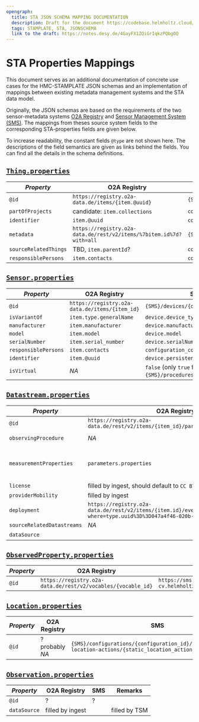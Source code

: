 ```yaml
---
opengraph:
  title: STA JSON SCHEMA MAPPING DOCUMENTATION
  description: Draft for the document https://codebase.helmholtz.cloud/stamplate/jsonschemas/documentation/mapping.md
  tags: STAMPLATE, STA, JSONSCHEMA
  link to the draft: https://notes.desy.de/4GayFX1ZQiGrIqkzPQbgOQ
---
```


# STA Properties Mappings

This document serves as an additional documentation of concrete use cases for the HMC-STAMPLATE JSON schemas and an implementation of mappings between existing metadata management systems and the STA data model.

Originally, the JSON schemas are based on the requirements of the two sensor-metadata systems [O2A Registry](https://registry.o2a-data.de/) and [Sensor Management System (SMS)](https://helmholtz.software/software/sensor-management-system). The mappings from theses source system fields to the corresponding STA-properties fields are given below.

To increase readability, the constant fields `@type` are not shown here. The descriptions of the field semantics are given as links behind the fields. You can find all the details in the schema definitions.

## [`Thing.properties`](https://codebase.helmholtz.cloud/stamplate/jsonschemas/-/blob/main/schemas/thing_properties.schema.json)

| *Property*            | O2A Registry                                                        | SMS                                                 |
|-----------------------|---------------------------------------------------------------------|-----------------------------------------------------|
| `@id`                 | `https://registry.o2a-data.de/items/{item.@uuid}`                      | `{SMS}/configurations/{configuration_id}`                                                   |
| `partOfProjects`      | candidate: `item.collections`                                                                    | `configuration.project`                             |
| `identifier`          | `item.@uuid`                                                        | `configuration.persistent_identifier`               |
| `metadata`            | `https://registry.o2a-data.de/rest/v2/items/%7bitem.id%7d?with=all` | `{SMS}/backend/api/v1/devices/{device_id}/sensorml` |
| `sourceRelatedThings` | TBD, `item.parentId`?                                                                   | `configuration.site`                                |
| `responsiblePersons`  | `item.contacts`                                                     | `configuration_contact_role.contact`                |



## [`Sensor.properties`](https://codebase.helmholtz.cloud/stamplate/jsonschemas/-/blob/main/schemas/sensor_properties.schema.json)

| *Property*           | O2A Registry                                   | SMS                                          |
|----------------------|------------------------------------------------|----------------------------------------------|
| `@id`                | `https://registry.o2a-data.de/items/{item_id}` | `{SMS}/devices/{device_id}`                  |
| `isVariantOf`        | `item.type.generalName`                        | `device.device_type_name`                    |
| `manufacturer`       | `item.manufacturer`                            | `device.manufacturer_name`                   |
| `model`              | `item.model`                                   | `device.model`                               |
| `serialNumber`       | `item.serial_number`                           | `device.serialNumber`                        |
| `responsiblePersons` | `item.contacts`                                | `configuration_contact_role.contact`         |
| `identifier`         | `item.@uuid`                                              | `device.persistent_identifier`               |
| `isVirtual`          | *NA*                                              | `false` (only `true` for `{SMS}/procedures`) |


## [`Datastream.properties`](https://codebase.helmholtz.cloud/stamplate/jsonschemas/-/blob/main/schemas/datastream_properties.schema.json)

| *Property*                 | O2A Registry                                                                      | SMS                                                                                                                                              | Remarks      |
|----------------------------|-----------------------------------------------------------------------------------|--------------------------------------------------------------------------------------------------------------------------------------------------|--------------|
| `@id`                      | `https://registry.o2a-data.de/rest/v2/items/{item_id}/parameters/{paramerter_id}` | `{SMS}/datastream-links/{datastream_link_id}`                                                                                                    |              |
| `observingProcedure`       | *NA*                                                                                 | `{SMS}/device-properties/{device-property_id}/aggregation_type_name` joint with `{SMS}/datastream-links/{datastream_link_id}/aggregation_period` |              |
| `measurementProperties`    | `parameters.properties`                                                           | `device_property.{resolution\|resolution_unit\|accuracy\|measuring_range_min\|measuring_range_max}`                                              | All supported keys are available at `https://registry.o2a-data.de/rest/v2/vocables?where=vocableGroup.id==9` |
| `license`                  | filled by ingest, should default to `CC BY 4.0`                                                                                 | `{SMS}/datastream-links/{datastream_link_id}/license_{name\|uri}`                                                                                |              |
| `providerMobility`         | filled by ingest                                                                                   | derived from `static_location_action` and/or `dynamic_location_action`                                                                           |              |
| `deployment`               | `https://registry.o2a-data.de/rest/v2/items/{item.id}/events?where=type.uuid%3D%3D047a4f46-020b-4187-808a-6f245caebbc3`                                                                                  | `{SMS}/configurations/{configuration_id}/platforms-and-devices?deviceMountAction={device_mount_action_id}`                                       |              |
| `sourceRelatedDatastreams` | *NA*                                                                                 | related datastreams continuing or compiling this one                                                                                             |              |
| `dataSource`               |                                                                                   |                                                                                                                                                  | filled by TSM |


## [`ObservedProperty.properties`](https://codebase.helmholtz.cloud/stamplate/jsonschemas/-/blob/main/schemas/observed_property_properties.schema.json)

| *Property* | O2A Registry                                                 | SMS                                                                                     |
|------------|--------------------------------------------------------------|-----------------------------------------------------------------------------------------|
| `@id`      | `https://registry.o2a-data.de/rest/v2/vocables/{vocable_id}` | `https://sms-cv.helmholtz.cloud/sms/cv/api/v1/measuredquantities/{measuredquantity_id}` |


## [`Location.properties`](https://codebase.helmholtz.cloud/stamplate/jsonschemas/-/blob/main/schemas/location_properties.schema.json)

| *Property* | O2A Registry | SMS                                                                                                     |
|------------|--------------|---------------------------------------------------------------------------------------------------------|
| `@id`      | ? probably *NA*            | `{SMS}/configurations/{configuration_id}/locations/static-location-actions/{static_location_action_id}` |


## [`Observation.properties`](https://codebase.helmholtz.cloud/stamplate/jsonschemas/-/blob/main/schemas/observation_properties.schema.json)

| *Property*   | O2A Registry | SMS | Remarks       |
|--------------|--------------|-----|---------------|
| `@id`        | ?            | ?   |               |
| `dataSource` | filled by ingest |     | filled by TSM |


